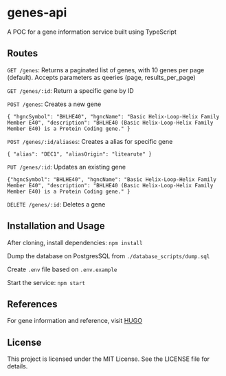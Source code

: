 # genes-api

A POC for a gene information service built using TypeScript

## Routes
  `GET /genes`: Returns a paginated list of genes, with 10 genes per page (default). Accepts parameters as qeeries (page, results_per_page)
  
  `GET /genes/:id`: Return a specific gene by ID
  
  `POST /genes`: Creates a new gene

   `{ "hgncSymbol": "BHLHE40", "hgncName": "Basic Helix-Loop-Helix Family Member E40", "description": "BHLHE40 (Basic Helix-Loop-Helix Family Member E40) is a Protein Coding gene." }`

  `POST /genes/:id/aliases`: Creates a alias for specific gene
   
   `{ "alias": "DEC1", "aliasOrigin": "litearute" }`

  `PUT /genes/:id`: Updates an existing gene

  `{"hgncSymbol": "BHLHE40", "hgncName": "Basic Helix-Loop-Helix Family Member E40", "description": "BHLHE40 (Basic Helix-Loop-Helix Family Member E40) is a Protein Coding gene." }`
  
  `DELETE /genes/:id`: Deletes a gene
  
## Installation and Usage

After cloning, install dependencies: ```npm install```

Dump the database on PostgresSQL from `./database_scripts/dump.sql`

Create `.env` file based on `.env.example`

Start the service: ```npm start```

## References

For gene information and reference, visit [HUGO](https://www.genenames.org/)

## License
This project is licensed under the MIT License. See the LICENSE file for details.
